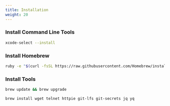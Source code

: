 ```yaml
---
title: Installation
weight: 20
---
```


### Install Command Line Tools

```bash
xcode-select --install
```

### Install Homebrew

```bash
ruby -e "$(curl -fsSL https://raw.githubusercontent.com/Homebrew/install/master/install)"
```

### Install Tools

```bash
brew update && brew upgrade

brew install wget telnet httpie git-lfs git-secrets jq yq
```
